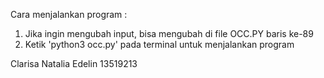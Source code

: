 Cara menjalankan program :

1. Jika ingin mengubah input, bisa mengubah di file OCC.PY baris ke-89
2. Ketik 'python3 occ.py' pada terminal untuk menjalankan program

Clarisa Natalia Edelin 
13519213